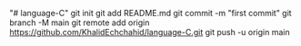 "# language-C"  git init git add README.md git commit -m "first commit" git branch -M main git remote add origin https://github.com/KhalidEchchahid/language-C.git git push -u origin main

